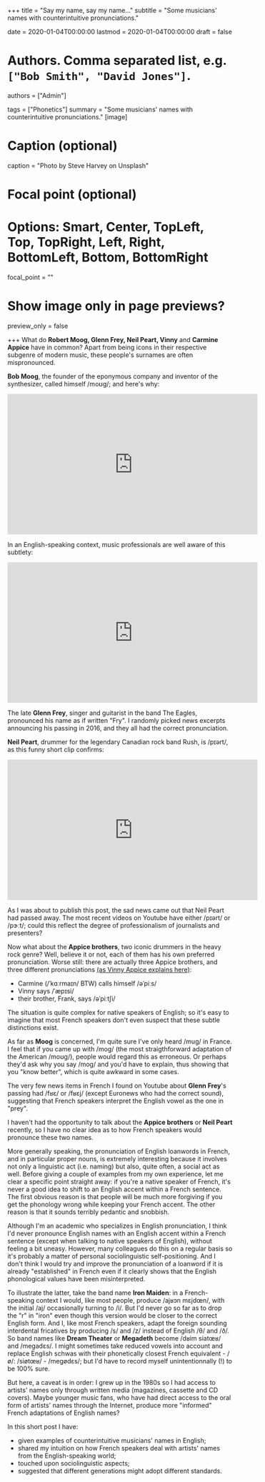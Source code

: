 +++
title = "Say my name, say my name..."
subtitle = "Some musicians' names with counterintuitive pronunciations."

date = 2020-01-04T00:00:00
lastmod = 2020-01-04T00:00:00
draft = false

# Authors. Comma separated list, e.g. `["Bob Smith", "David Jones"]`.
authors = ["Admin"]

tags = ["Phonetics"]
summary = "Some musicians' names with counterintuitive pronunciations."
[image]
  # Caption (optional)
  caption = "Photo by Steve Harvey on Unsplash"

  # Focal point (optional)
  # Options: Smart, Center, TopLeft, Top, TopRight, Left, Right, BottomLeft, Bottom, BottomRight
  focal_point = ""

  # Show image only in page previews?
  preview_only = false

+++
What do **Robert Moog, Glenn Frey, Neil Peart, Vinny** and **Carmine Appice** have in common? Apart from being icons in their respective subgenre of modern music, these people's surnames are often mispronounced. 

**Bob Moog**, the founder of the eponymous company and inventor of the synthesizer, called himself /moʊɡ/; and here's why:

<iframe width="560" height="315" src="https://www.youtube.com/embed/UDN-y0QQ7cs" frameborder="0" allow="accelerometer; autoplay; encrypted-media; gyroscope; picture-in-picture" allowfullscreen></iframe>

In an English-speaking context, music professionals are well aware of this subtlety:

<iframe width="560" height="315" src="https://www.youtube.com/embed/LYsA52H-qgQ?start=0&end=9" frameborder="0" allow="accelerometer; autoplay; encrypted-media; gyroscope; picture-in-picture" allowfullscreen></iframe>

The late **Glenn Frey**, singer and guitarist in the band The Eagles, pronounced his name as if written "Fry". I randomly picked news excerpts announcing his passing in 2016, and they all had the correct pronunciation. 

**Neil Peart**, drummer for the legendary Canadian rock band Rush, is /pɪərt/, as this funny short clip confirms:

<iframe width="560" height="315" src="https://www.youtube.com/embed/eR8fsJxRVXs?start=11" frameborder="0" allow="accelerometer; autoplay; encrypted-media; gyroscope; picture-in-picture" allowfullscreen></iframe>

As I was about to publish this post, the sad news came out that Neil Peart had passed away. The most recent videos on Youtube have either /pɪərt/ or /pɝːt/; could this reflect the degree of professionalism of journalists and presenters?

Now what about the **Appice brothers**, two iconic drummers in the heavy rock genre? Well, believe it or not, each of them has his own preferred pronunciation. Worse still: there are actually three Appice brothers, and three different pronunciations [(as Vinny Appice explains here)](https://www.youtube.com/watch?v=99cs8iqy1Vo):

- Carmine (/ˈkɑːrmaɪn/ BTW) calls himself /əˈpiːs/
- Vinny says /ˈæpɪsi/
- their brother, Frank, says /əˈpiːtʃi/

The situation is quite complex for native speakers of English; so it's easy to imagine that most French speakers don't even suspect that these subtle distinctions exist. 

As far as **Moog** is concerned, I'm quite sure I've only heard /mug/ in France. I feel that if you came up with /mog/ (the most straigthforward adaptation of the American /moʊɡ/), people would regard this as erroneous. Or perhaps they'd ask why you say /mog/ and you'd have to explain, thus showing that you "know better", which is quite awkward in some cases. 

The very few news items in French I found on Youtube about **Glenn Frey**'s passing had /fʁɛ/ or /fʁɛj/ (except Euronews who had the correct sound), suggesting that French speakers interpret the English vowel as the one in "prey". 

I haven't had the opportunity to talk about the **Appice brothers** or **Neil Peart** recently, so I have no clear idea as to how French speakers would pronounce these two names. 

More generally speaking, the pronunciation of English loanwords in French, and in particular proper nouns, is extremely interesting because it involves not only a linguistic act (i.e. naming) but also, quite often, a social act as well. Before giving a couple of examples from my own experience, let me clear a specific point straight away: if you're a native speaker of French, it's never a good idea to shift to an English accent within a French sentence. The first obvious reason is that people will be much more forgiving if you get the phonology wrong while keeping your French accent. The other reason is that it sounds terribly pedantic and snobbish. 

Although I'm an academic who specializes in English pronunciation, I think I'd never pronounce English names with an English accent within a French sentence (except when talking to native speakers of English), without feeling a bit uneasy. However, many colleagues do this on a regular basis so it's probably a matter of personal sociolinguistic self-positioning. And I don't think I would try and improve the pronunciation of a loanword if it is already "established" in French even if it clearly shows that the English phonological values have been misinterpreted. 

To illustrate the latter, take the band name **Iron Maiden**: in a French-speaking context I would, like most people, produce /ajʁɔn mɛjdœn/, with the initial /aj/ occasionally turning to /i/. But I'd never go so far as to drop the "r" in "iron" even though this version would be closer to the correct English form. And I, like most French speakers, adapt the foreign sounding interdental fricatives by producing /s/ and /z/ instead of English /θ/ and /ð/. So band names like **Dream Theater** or **Megadeth** become /dʁim siatœʁ/ and /megadɛs/. I might sometimes take reduced vowels into account and replace English schwas with their phonetically closest French equivalent - /ø/: /siøtœʁ/ - /megødɛs/; but I'd have to record myself unintentionnally (!) to be 100% sure. 

But here, a caveat is in order: I grew up in the 1980s so I had access to artists' names only through written media (magazines, cassette and CD covers). Maybe younger music fans, who have had direct access to the oral form of artists' names through the Internet, produce more "informed" French adaptations of English names? 

In this short post I have:

- given examples of counterintuitive musicians' names in English;
- shared my intuition on how French speakers deal with artists' names from the English-speaking world;
- touched upon sociolinguistic aspects;
- suggested that different generations might adopt different standards. 





